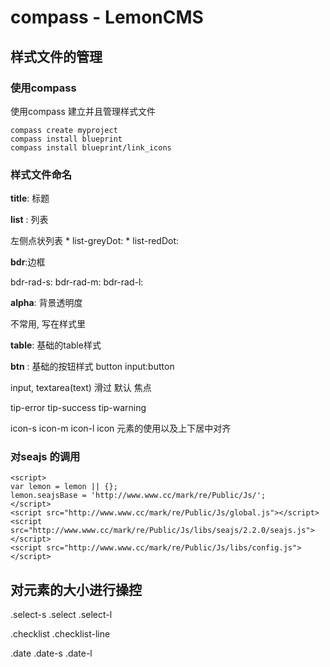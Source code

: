 # compass - LemonCMS

## 样式文件的管理

### 使用compass

使用compass 建立并且管理样式文件

```
compass create myproject
compass install blueprint
compass install blueprint/link_icons
```

### 样式文件命名

**title**: 标题 

**list** : 列表 

左侧点状列表 * list-greyDot: * list-redDot:

**bdr**:边框 

bdr-rad-s: bdr-rad-m: bdr-rad-l:

**alpha**: 背景透明度 

不常用, 写在样式里

**table**: 基础的table样式

**btn** : 基础的按钮样式 button input:button

input, textarea(text) 滑过 默认 焦点

tip-error tip-success tip-warning

icon-s icon-m icon-l icon 元素的使用以及上下居中对齐

### 对seajs 的调用

```
<script>    
var lemon = lemon || {};    
lemon.seajsBase = 'http://www.www.cc/mark/re/Public/Js/';
</script>
<script src="http://www.www.cc/mark/re/Public/Js/global.js"></script>
<script src="http://www.www.cc/mark/re/Public/Js/libs/seajs/2.2.0/seajs.js"></script>
<script src="http://www.www.cc/mark/re/Public/Js/libs/config.js"></script>
```

## 对元素的大小进行操控

.select-s .select .select-l

.checklist .checklist-line

.date .date-s .date-l